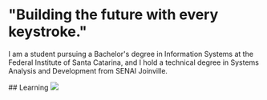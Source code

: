 
# **"Building the future with every keystroke."**
I am a student pursuing a Bachelor's degree in Information Systems at the Federal Institute of Santa Catarina, and I hold a technical degree in Systems Analysis and Development from SENAI Joinville.
<link rel="stylesheet" type='text/css' href="https://cdn.jsdelivr.net/gh/devicons/devicon@latest/devicon.min.css" />
## Learning
<img src="https://cdn.jsdelivr.net/gh/devicons/devicon@latest/icons/typescript/typescript-original.svg" />
          

